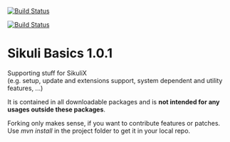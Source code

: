 [![Build Status](https://travis-ci.org/AEtherSurfer/SikuliX-Basics.png)](https://travis-ci.org/AEtherSurfer/optiq)

[![Build Status](https://travis-ci.org/RaiMan/SikuliX-Basics.png)](https://travis-ci.org/julianhyde/optiq)

Sikuli Basics 1.0.1
=============

Supporting stuff for SikuliX <br />
(e.g. setup, update and extensions support, system dependent and utility features, ...)

It is contained in all downloadable packages and is **not intended for any usages outside these packages**.

Forking only makes sense, if you want to contribute features or patches.
<br />Use *mvn install* in the project folder to get it in your local repo.
